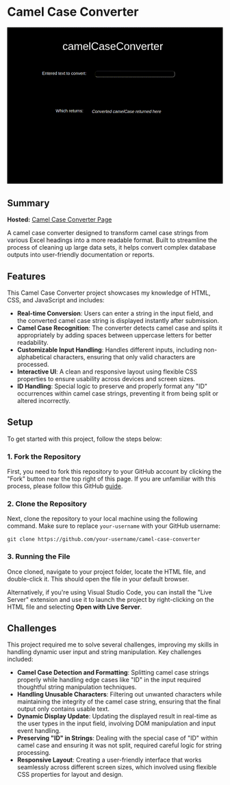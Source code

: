 # Camel Case Converter

![Camel Case Converter screenshot](./demo.gif)

## Summary

**Hosted:** [Camel Case Converter Page](https://blurryq.github.io/camel-case-converter/)

A camel case converter designed to transform camel case strings from various Excel headings into a more readable format. Built to streamline the process of cleaning up large data sets, it helps convert complex database outputs into user-friendly documentation or reports.

## Features

This Camel Case Converter project showcases my knowledge of HTML, CSS, and JavaScript and includes:

- **Real-time Conversion**: Users can enter a string in the input field, and the converted camel case string is displayed instantly after submission.
- **Camel Case Recognition**: The converter detects camel case and splits it appropriately by adding spaces between uppercase letters for better readability.
- **Customizable Input Handling**: Handles different inputs, including non-alphabetical characters, ensuring that only valid characters are processed.
- **Interactive UI**: A clean and responsive layout using flexible CSS properties to ensure usability across devices and screen sizes.
- **ID Handling**: Special logic to preserve and properly format any "ID" occurrences within camel case strings, preventing it from being split or altered incorrectly.

## Setup

To get started with this project, follow the steps below:

### 1. Fork the Repository

First, you need to fork this repository to your GitHub account by clicking the "Fork" button near the top right of this page. If you are unfamiliar with this process, please follow this GitHub [guide](https://docs.github.com/en/pull-requests/collaborating-with-pull-requests/working-with-forks/fork-a-repo).

### 2. Clone the Repository

Next, clone the repository to your local machine using the following command. Make sure to replace `your-username` with your GitHub username:

```
git clone https://github.com/your-username/camel-case-converter
```

### 3. Running the File

Once cloned, navigate to your project folder, locate the HTML file, and double-click it. This should open the file in your default browser.

Alternatively, if you're using Visual Studio Code, you can install the "Live Server" extension and use it to launch the project by right-clicking on the HTML file and selecting **Open with Live Server**.

## Challenges

This project required me to solve several challenges, improving my skills in handling dynamic user input and string manipulation. Key challenges included:

- **Camel Case Detection and Formatting**: Splitting camel case strings properly while handling edge cases like "ID" in the input required thoughtful string manipulation techniques.
- **Handling Unusable Characters**: Filtering out unwanted characters while maintaining the integrity of the camel case string, ensuring that the final output only contains usable text.
- **Dynamic Display Update**: Updating the displayed result in real-time as the user types in the input field, involving DOM manipulation and input event handling.
- **Preserving "ID" in Strings**: Dealing with the special case of "ID" within camel case and ensuring it was not split, required careful logic for string processing.
- **Responsive Layout**: Creating a user-friendly interface that works seamlessly across different screen sizes, which involved using flexible CSS properties for layout and design.